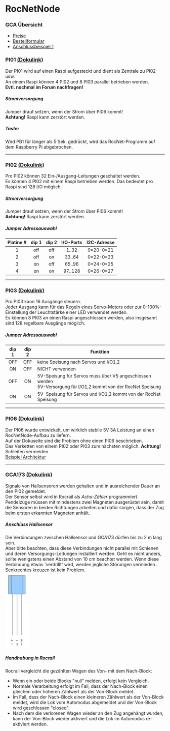 # RocNetNode

### GCA Übersicht
* <a href="https://wiki.rocrail.net/doku.php?id=gca:gca-index-de" target="_blank">Preise</a>
* <a href="https://wiki.rocrail.net/doku.php?id=%3Agca%3Agca-orderform-de" target="_blank">Bestellformular</a>
* <a href="https://wiki.rocrail.net/lib/exe/fetch.php?cache=&media=gca:gca_raspi_overview_1.png" target="_blank">Anschlussbeispiel 1</a>

### PI01 <a href="https://wiki.rocrail.net/doku.php?id=gca1-pi01-de" target="_blank">(Dokulink)</a>
Der PI01 wird auf einen Raspi aufgesteckt und dient als Zentrale zu PI02 usw.  
An einem Raspi können 4 PI02 und 8 PI03 parallel betrieben werden.  
**Evtl. nochmal im Forum nachfragen!**

##### Stromversorgung
Jumper drauf setzen, wenn der Strom über PI06 kommt!  
**Achtung!** Raspi kann zerstört werden.

##### Taster
Wird PB1 für länger als 5 Sek. gedrückt, wird das RocNet-Programm auf dem Raspberry Pi abgebrochen.

---
### PI02  <a href="https://wiki.rocrail.net/doku.php?id=gca_pi02-de" target="_blank">(Dokulink)</a>
Pro PI02 können 32 Ein-/Ausgang-Leitungen geschaltet werden.  
Es können 4 PI02 mit einem Raspi betrieben werden. Das bedeutet pro Raspi sind 128 I/O möglich.  

##### Stromversorgung
Jumper drauf setzen, wenn der Strom über PI06 kommt!  
**Achtung!** Raspi kann zerstört werden.

##### Jumper Adressauswahl
Platine # | dip 1 | dip 2 | I/O-Ports | I2C-Adresse
:-------: | :---: | :---: | :-------: | :---------:
1 | off | off | 1..32   | 0×20-0×21
2 | off | on  | 33..64  | 0×22-0×23
3 | on  | off | 65..96  | 0×24-0×25
4 | on  | on  | 97..128 | 0×26-0×27

---
### PI03 <a href="https://wiki.rocrail.net/doku.php?id=gca-pi03-de" target="_blank">(Dokulink)</a>
Pro PI03 kann 16 Ausgänge steuern.  
Jeder Ausgang kann für das Regeln eines Servo-Motors oder zur 0-100%-Einstellung der Leuchtstärke einer LED verwendet werden.   
Es können 8 PI03 an einen Raspi angeschlossen werden, also insgesamt sind 128 regelbare Ausgänge möglich.

##### Jumper Adressauswahl
dip 1 | dip 2 | Funktion
:---: | :---: | --------
OFF | OFF | keine Speisung nach Servos und I/O1,2
ON  | OFF | NICHT verwenden
OFF | ON  | 5V-Speisung für Servos muss über V5 angeschlossen werden<br>5V-Versorgung für I/O1,2 kommt von der RocNet Speisung
ON  | ON  | 5V-Speisung für Servos und I/O1,2 kommt von der RocNet Speisung

---
### PI06 <a href="https://wiki.rocrail.net/doku.php?id=gca-pi06-de" target="_blank">(Dokulink)</a>
Der PI06 wurde entwickelt, um wirklich stabile 5V 3A Leistung an einen RocNetNode-Aufbau zu liefern.  
Auf der Dokuseite sind die Problem ohne einen PI06 beschrieben.  
Das Verketten von einem PI02 oder PI03 zum nächsten möglich.
**Achtung!**  Schleifen vermeiden   
<a href="https://wiki.rocrail.net/lib/exe/detail.php?id=gca-pi06-de&media=gca:gca_raspi_overview_1.png" target="_blank">Beispiel Architektur</a>

---
### GCA173 <a href="https://wiki.rocrail.net/doku.php?id=gca173-de" target="_blank">(Dokulink)</a>
Signale von Hallsensoren werden gehalten und in ausreichender Dauer an den PI02 gemeldet.  
Der Sensor selbst wird in Rocrail als *Achs-Zähler* programmiert.  
Pendelzüge müssen mit mindestens zwei Magneten ausgerüstet sein, 
damit die Sensoren in beiden Richtungen arbeiten und dafür sorgen, dass der Zug beim ersten erkannten Magneten anhält.

##### Anschluss Hallsensor
Die Verbindungen zwischen Hallsensor und GCA173 dürfen bis zu 2 m lang sein.  
Aber bitte beachten, dass diese Verbindungen nicht parallel mit Schienen und deren Versorgungs-Leitungen installiert werden.
Geht es nicht anders, sollte wenigstens einen Abstand von 10 cm beachtet werden.
Wenn diese Verbindung etwas 'verdrillt' wird, werden jegliche Störungen vermieden.
Senkrechtes kreuzen ist kein Problem.  
![Hallsensor](../img/rocnetnode/hallsensor.jpg)

##### Handhabung in Rocrail
Rocrail vergleicht die gezählten Wagen des Von- mit dem Nach-Block:  

* Wenn ein oder beide Blocks "null" melden, erfolgt kein Vergleich.  
* Normale Verarbeitung erfolgt im Fall, dass der Nach-Block einen gleichen oder höheren Zählwert als der Von-Block meldet.  
* Im Fall, dass der Nach-Block einen kleineren Zählwert als der Von-Block meldet, wird die Lok vom Automodus abgemeldet und der Von-Block wird geschlossen "closed".  
* Nach dem die verlorenen Wagen wieder an den Zug angehängt wurden, kann der Von-Block wieder aktiviert und die Lok im Automodus re-aktiviert werden.  
